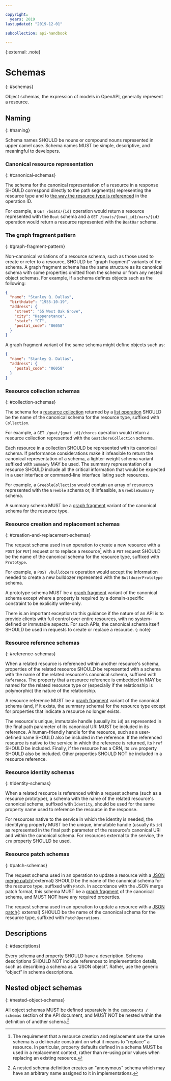 ```yaml
---

copyright:
  years: 2019
lastupdated: "2019-12-01"

subcollection: api-handbook

---
```


{:external: .note}

# Schemas
{: #schemas}

Object schemas, the expression of models in OpenAPI, generally represent a resource.

## Naming
{: #naming}

Schema names SHOULD be nouns or compound nouns represented in upper camel case. Schema names MUST
be simple, descriptive, and meaningful to developers.

### Canonical resource representation
{: #canonical-schemas}

The schema for the canonical representation of a resource in a response SHOULD correspond directly
to the path segment(s) representing the resource type and to [the way the resource type is
referenced](/docs/api-handbook?topic=api-handbook-operations) in the operation ID.

For example, a `GET /boats/{id}` operation would return a resource represented with the `Boat`
schema and a `GET /boats/{boat_id}/oars/{id}` operation would return a resource represented with
the `BoatOar` schema.

### The graph fragment pattern
{: #graph-fragment-pattern}

Non-canonical variations of a resource schema, such as those used to create or refer to a resource,
SHOULD be "graph fragment" variants of the schema. A graph fragment schema has the same structure
as its canonical schema with some properties omitted from the schema or from any nested object
schemas. For example, if a schema defines objects such as the following:

```json
{
  "name": "Stanley Q. Dallas",
  "birthdate": "1955-10-19",
  "address": {
    "street": "55 West Oak Grove",
    "city": "Happenstance",
    "state": "CT",
    "postal_code": "06058"
  }
}
```

A graph fragment variant of the same schema might define objects such as:

```json
{
  "name": "Stanley Q. Dallas",
  "address": {
    "postal_code": "06058"
  }
}
```

### Resource collection schemas
{: #collection-schemas}

The schema for a [resource collection](/docs/api-handbook?topic=api-handbook-collections-overview)
returned by a [list operation](/docs/api-handbook?topic=api-handbook-operations#standard-operations)
SHOULD be the name of the canonical schema for the resource type, suffixed with `Collection`.

For example, a `GET /goat/{goat_id}/chores` operation would return a resource collection
represented with the `GoatChoreCollection` schema.

Each resource in a collection SHOULD be represented with its canonical schema. If performance
considerations make it infeasible to return the canonical representation of a schema, a
lighter-weight schema variant suffixed with `Summary` MAY be used. The summary representation of a
resource SHOULD include all the critical information that would be expected in a user interface or
command-line interface listing such resources.

For example, a `GreebleCollection` would contain an array of resources represented with the
`Greeble` schema or, if infeasible, a `GreebleSummary` schema.

A summary schema MUST be a [graph fragment](#graph-fragment-pattern) variant of the canonical
schema for the resource type.

### Resource creation and replacement schemas
{: #creation-and-replacement-schemas}

The request schema used in an operation to create a new resource with a `POST` (or `PUT`) request or
to replace a resource[^schema-for-replacement] with a `PUT` request SHOULD be the name of the
canonical schema for the resource type, suffixed with `Prototype`.

[^schema-for-replacement]: The requirement that a resource creation and replacement use the same
   schema is a deliberate constraint on what it means to "replace" a resource. In particular,
   property defaults defined in a schema MUST be used in a replacement context, rather than re-using
   prior values when replacing an existing resource.

For example, a `POST /bulldozers` operation would accept the information needed to create a new
bulldozer represented with the `BulldozerPrototype` schema.

A prototype schema MUST be a [graph fragment](#graph-fragment-pattern) variant of the canonical
schema except where a property is required by a domain-specific constraint to be explicitly
write-only.
   
There is an important exception to this guidance if the nature of an API is to provide clients with
full control over entire resources, with no system-defined or immutable aspects. For such APIs,
the canonical schema itself SHOULD be used in requests to create or replace a resource.
{: note}

### Resource reference schemas
{: #reference-schemas}

When a related resource is referenced within another resource's schema, properties of the related
resource SHOULD be represented with a schema with the name of the related resource's canonical
schema, suffixed with `Reference`. The property that a resource reference is embedded in MAY be
named for the related resource type or (especially if the relationship is polymorphic) the nature
of the relationship.

A resource reference MUST be a [graph fragment](#graph-fragment-pattern) variant of the canonical
schema (and, if it exists, the summary schema) for the resource type except for properties that
indicate a resource no longer exists.

The resource's unique, immutable handle (usually its `id`) as represented in the final path
parameter of its canonical URI MUST be included in its reference. A human-friendly handle for the
resource, such as a user-defined name SHOULD also be included in the reference. If the referenced
resource is native to the service in which the reference is returned, its `href` SHOULD be included.
Finally, if the resource has a CRN, its `crn` property SHOULD also be included. Other properties
SHOULD NOT be included in a resource reference.

### Resource identity schemas
{: #identity-schemas}

When a related resource is referenced within a request schema (such as a resource prototype), a
schema with the name of the related resource's canonical schema, suffixed with `Identity`, should
be used for the same property name used to reference the resource in the response.

For resources native to the service in which the identity is needed, the identifying property MUST
be the unique, immutable handle (usually its `id`) as represented in the final path parameter of
the resource's canonical URI and within the canonical schema. For resources external to the
service, the `crn` property SHOULD be used.

### Resource patch schemas
{: #patch-schemas}

The request schema used in an operation to update a resource with a [JSON merge
patch][rfc7396]{:external} SHOULD be the name of the canonical schema for the resource type,
suffixed with `Patch`. In accordance with the JSON merge patch format, this schema MUST be a [graph
fragment](#graph-fragment-pattern) of the canonical schema, and MUST NOT have any required
properties.

[rfc7396]: https://datatracker.ietf.org/doc/html/rfc7396

The request schema used in an operation to update a resource with a
[JSON patch][rfc6902]{: external} SHOULD be the name of the canonical schema for the resource type,
suffixed with `PatchOperations`.

[rfc6902]: https://datatracker.ietf.org/doc/html/rfc6902

## Descriptions
{: #descriptions}

Every schema and property SHOULD have a description. Schema descriptions SHOULD NOT include
references to implementation details, such as describing a schema as a “JSON object”. Rather, use
the generic “object” in schema descriptions.

## Nested object schemas
{: #nested-object-schemas}

All object schemas MUST be defined separately in the `components / schemas` section of the API
document, and MUST NOT be nested within the definition of another schema.[^no-nested-schemas]

[^no-nested-schemas]: A nested schema definition creates an "anonymous" schema which may have
   an arbitrary name assigned to it in implementations.
